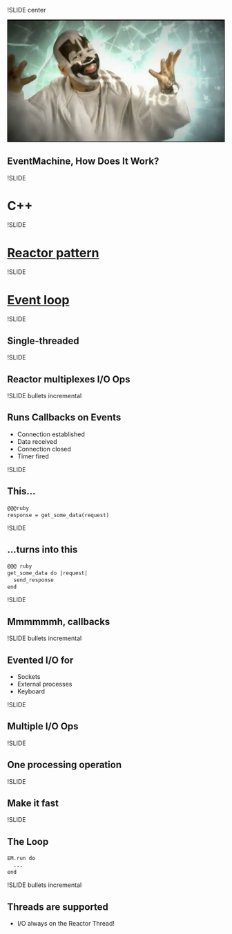 !SLIDE center

![How does it work?](howdoesitwork.jpg)

## EventMachine, How Does It Work? ##

!SLIDE

# C++ #

!SLIDE

# [Reactor pattern](http://en.wikipedia.org/wiki/Reactor_pattern) #

!SLIDE

# [Event loop](http://en.wikipedia.org/wiki/Event_loop) #

!SLIDE

## Single-threaded ##

!SLIDE

## Reactor multiplexes I/O Ops #

!SLIDE bullets incremental

## Runs Callbacks on Events ##

* Connection established
* Data received
* Connection closed
* Timer fired

!SLIDE

## This... ##

    @@@ruby
    response = get_some_data(request)

!SLIDE

## ...turns into this ##

    @@@ ruby
    get_some_data do |request|
      send_response
    end
    
!SLIDE

## Mmmmmmh, callbacks ##

!SLIDE bullets incremental

## Evented I/O for ##

* Sockets
* External processes
* Keyboard

!SLIDE

## Multiple I/O Ops ##

!SLIDE

## One processing operation ##

!SLIDE

## Make it fast ##

!SLIDE

## The Loop ##

    EM.run do
      ...
    end

!SLIDE bullets incremental

## Threads are supported ##

* I/O always on the Reactor Thread!
